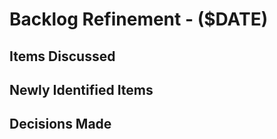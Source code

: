 # Backlog Refinement - ($DATE)

## Items Discussed

<!-- Items currently in the backlog that were discussed in this meeting -->

## Newly Identified Items

<!-- Items that were added to the backlog during this meeting -->

## Decisions Made

<!-- Agreements about readiness, phrasing, acceptance criteria, or decomposition of backlog items discussed -->
<!-- Each item discussed in the meeting should have its dedicated subsection here -->

